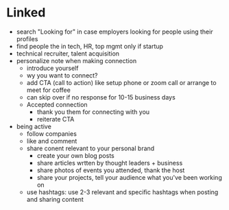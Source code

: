 # Linked

- search "Looking for" in case employers looking for people using their profiles
- find people the in tech, HR, top mgmt only if startup
- technical recruiter, talent acquisition
- personalize note when making connection
	- introduce yourself
	- wy you want to connect?
	- add CTA (call to action) like setup phone or zoom call or arrange to meet for coffee
	- can skip over if no response for 10-15 business days
	- Accepted connection
		- thank you them for connecting with you
		- reiterate CTA
- being active
	- follow companies
	- like and comment
	- share conent relevant to your personal brand
		- create your own blog posts
		- share articles wrtten by thought leaders + business
		- share photos of events you attended, thank the host
		- share your projects, tell your audience what you've been working on
	- use hashtags: use 2-3 relevant and specific hashtags when posting and sharing content
